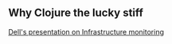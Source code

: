 Why Clojure the lucky stiff
----

[Dell's presentation on Infrastructure monitoring](http://www.slideshare.net/shr3kst3r/java-one-2011-monitoring-a-largescale-infrastructure-with-clojure)
